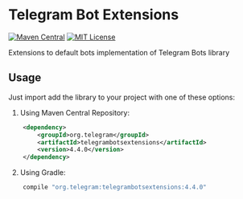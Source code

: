 # Telegram Bot Extensions

[![Maven Central](https://maven-badges.herokuapp.com/maven-central/org.telegram/telegrambotsextensions/badge.svg)](http://mvnrepository.com/artifact/org.telegram/telegrambotsextensions)
[![MIT License](http://img.shields.io/badge/license-MIT-blue.svg?style=flat)](https://github.com/rubenlagus/TelegramBots/blob/master/LICENSE)

Extensions to default bots implementation of Telegram Bots library


## Usage

Just import add the library to your project with one of these options:

  1. Using Maven Central Repository:

```xml
    <dependency>
        <groupId>org.telegram</groupId>
        <artifactId>telegrambotsextensions</artifactId>
        <version>4.4.0</version>
    </dependency>
```

   2. Using Gradle:

```gradle
    compile "org.telegram:telegrambotsextensions:4.4.0"
```